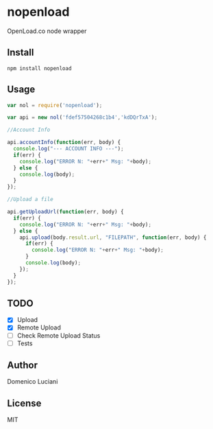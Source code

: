 # nopenload
OpenLoad.co node wrapper

## Install
```
npm install nopenload
```

## Usage
```js
var nol = require('nopenload');

var api = new nol('fdef57504268c1b4','kdDQrTxA');

//Account Info

api.accountInfo(function(err, body) {
  console.log("--- ACCOUNT INFO ---");
  if(err) {
    console.log("ERROR N: "+err+" Msg: "+body);
  } else {
    console.log(body);
  }
});

//Upload a file

api.getUploadUrl(function(err, body) {
  if(err) {
    console.log("ERROR N: "+err+" Msg: "+body);
  } else {
    api.upload(body.result.url, "FILEPATH", function(err, body) {
      if(err) {
        console.log("ERROR N: "+err+" Msg: "+body);
      }
      console.log(body);
    });
  }
});
```

## TODO
- [X] Upload
- [X] Remote Upload
- [ ] Check Remote Upload Status
- [ ] Tests

## Author
Domenico Luciani

## License
MIT
